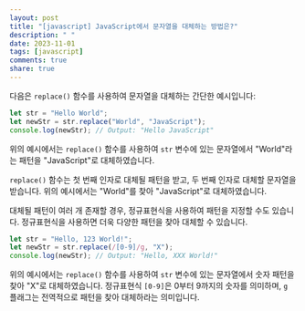 ```yaml
---
layout: post
title: "[javascript] JavaScript에서 문자열을 대체하는 방법은?"
description: " "
date: 2023-11-01
tags: [javascript]
comments: true
share: true
---
```


다음은 `replace()` 함수를 사용하여 문자열을 대체하는 간단한 예시입니다:

```javascript
let str = "Hello World";
let newStr = str.replace("World", "JavaScript");
console.log(newStr); // Output: "Hello JavaScript"
```

위의 예시에서는 `replace()` 함수를 사용하여 `str` 변수에 있는 문자열에서 "World"라는 패턴을 "JavaScript"로 대체하였습니다.

`replace()` 함수는 첫 번째 인자로 대체될 패턴을 받고, 두 번째 인자로 대체할 문자열을 받습니다. 위의 예시에서는 "World"를 찾아 "JavaScript"로 대체하였습니다.

대체될 패턴이 여러 개 존재할 경우, 정규표현식을 사용하여 패턴을 지정할 수도 있습니다. 정규표현식을 사용하면 더욱 다양한 패턴을 찾아 대체할 수 있습니다.

```javascript
let str = "Hello, 123 World!";
let newStr = str.replace(/[0-9]/g, "X");
console.log(newStr); // Output: "Hello, XXX World!"
```

위의 예시에서는 `replace()` 함수를 사용하여 `str` 변수에 있는 문자열에서 숫자 패턴을 찾아 "X"로 대체하였습니다. 정규표현식 `[0-9]`은 0부터 9까지의 숫자를 의미하며, `g` 플래그는 전역적으로 패턴을 찾아 대체하라는 의미입니다.